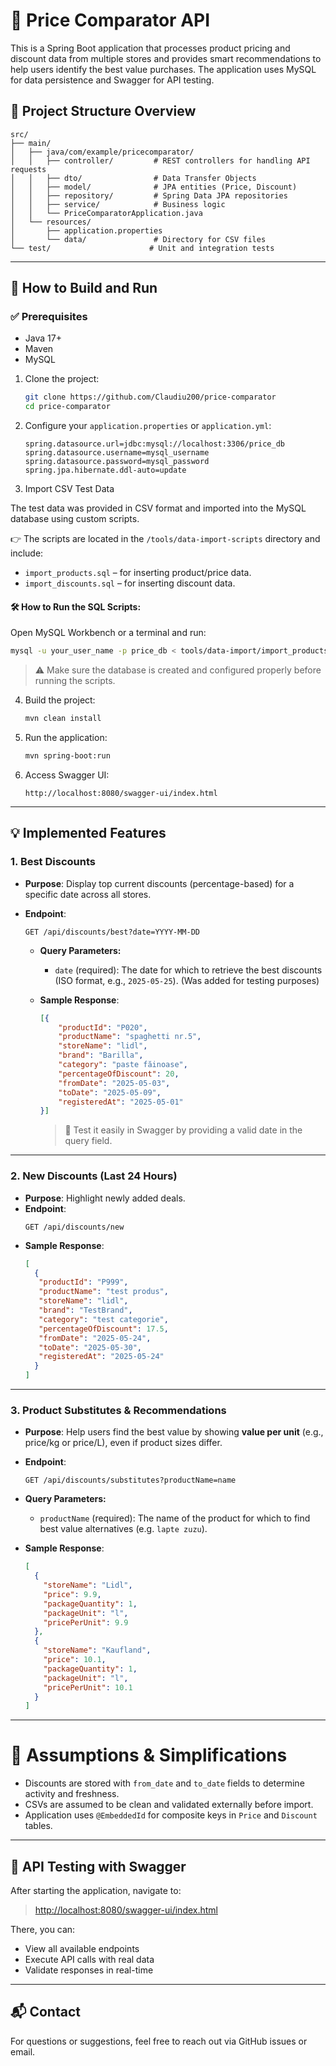 # 🛒 Price Comparator API

This is a Spring Boot application that processes product pricing and discount data from multiple stores and provides smart recommendations to help users identify the best value purchases. The application uses MySQL for data persistence and Swagger for API testing.

## 📁 Project Structure Overview

```
src/
├── main/
│   ├── java/com/example/pricecomparator/
│   │   ├── controller/         # REST controllers for handling API requests
│   │   ├── dto/                # Data Transfer Objects
│   │   ├── model/              # JPA entities (Price, Discount)
│   │   ├── repository/         # Spring Data JPA repositories
│   │   ├── service/            # Business logic
│   │   └── PriceComparatorApplication.java
│   └── resources/
│       ├── application.properties
│       └── data/               # Directory for CSV files
└── test/                      # Unit and integration tests
```

---

## 🚀 How to Build and Run

### ✅ Prerequisites

- Java 17+
- Maven
- MySQL

1. Clone the project:
   ```bash
   git clone https://github.com/Claudiu200/price-comparator
   cd price-comparator
   ```

2. Configure your `application.properties` or `application.yml`:
   ```properties
   spring.datasource.url=jdbc:mysql://localhost:3306/price_db
   spring.datasource.username=mysql_username
   spring.datasource.password=mysql_password
   spring.jpa.hibernate.ddl-auto=update
   ```

3. Import CSV Test Data

The test data was provided in CSV format and imported into the MySQL database using custom scripts.

👉 The scripts are located in the `/tools/data-import-scripts` directory and include:

- `import_products.sql` – for inserting product/price data.
- `import_discounts.sql` – for inserting discount data.

#### 🛠 How to Run the SQL Scripts: 
Open MySQL Workbench or a terminal and run:
   ```bash
   mysql -u your_user_name -p price_db < tools/data-import/import_products.sql
   ```

> ⚠️ Make sure the database is created and configured properly before running the scripts.

4. Build the project:
   ```bash
   mvn clean install
   ```

5. Run the application:
   ```bash
   mvn spring-boot:run
   ```

6. Access Swagger UI:
   ```
   http://localhost:8080/swagger-ui/index.html
   ```

---

## 💡 Implemented Features
### 1. **Best Discounts**
- **Purpose**: Display top current discounts (percentage-based) for a specific date across all stores.
- **Endpoint**:
  ```
  GET /api/discounts/best?date=YYYY-MM-DD
  ```
  
  - **Query Parameters:**

      - `date` (required): The date for which to retrieve the best discounts (ISO format, e.g., `2025-05-25`). (Was added for testing purposes)
  - **Sample Response**:
    ```json
    [{
        "productId": "P020",
        "productName": "spaghetti nr.5",
        "storeName": "lidl",
        "brand": "Barilla",
        "category": "paste făinoase",
        "percentageOfDiscount": 20,
        "fromDate": "2025-05-03",
        "toDate": "2025-05-09",
        "registeredAt": "2025-05-01"
    }]
    ```
    > 🧪 Test it easily in Swagger by providing a valid date in the query field.
---

### 2. **New Discounts (Last 24 Hours)**
- **Purpose**: Highlight newly added deals.
- **Endpoint**:
  ```
  GET /api/discounts/new
  ```
- **Sample Response**:
  ```json
  [
    {
     "productId": "P999",
     "productName": "test produs",
     "storeName": "lidl",
     "brand": "TestBrand",
     "category": "test categorie",
     "percentageOfDiscount": 17.5,
     "fromDate": "2025-05-24",
     "toDate": "2025-05-30",
     "registeredAt": "2025-05-24"
    }
  ]
  ```

---

### 3. **Product Substitutes & Recommendations**
- **Purpose**: Help users find the best value by showing **value per unit** (e.g., price/kg or price/L), even if product sizes differ.


- **Endpoint**:
  ```
  GET /api/discounts/substitutes?productName=name
  ```

- **Query Parameters:**

    - `productName` (required): The name of the product for which to find best value alternatives (e.g. ```lapte zuzu```).
- **Sample Response**:
  ```json
  [
    {
      "storeName": "Lidl",
      "price": 9.9,
      "packageQuantity": 1,
      "packageUnit": "l",
      "pricePerUnit": 9.9
    },
    {
      "storeName": "Kaufland",
      "price": 10.1,
      "packageQuantity": 1,
      "packageUnit": "l",
      "pricePerUnit": 10.1
    }
  ]
  ```

---

# 📌 Assumptions & Simplifications

- Discounts are stored with `from_date` and `to_date` fields to determine activity and freshness.
- CSVs are assumed to be clean and validated externally before import.
- Application uses `@EmbeddedId` for composite keys in `Price` and `Discount` tables.

---

## 🧪 API Testing with Swagger

After starting the application, navigate to:

> [http://localhost:8080/swagger-ui/index.html](http://localhost:8080/swagger-ui/index.html)

There, you can:
- View all available endpoints
- Execute API calls with real data
- Validate responses in real-time

---

## 📬 Contact

For questions or suggestions, feel free to reach out via GitHub issues or email.
